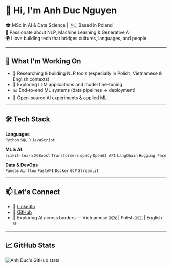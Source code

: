 # 👋 Hi, I'm Anh Duc Nguyen

🎓 MSc in AI & Data Science | 🇵🇱 Based in Poland  
🧠 Passionate about NLP, Machine Learning & Generative AI  
🌍 I love building tech that bridges cultures, languages, and people.

---

## 🚀 What I'm Working On

- 🔬 Researching & building NLP tools (especially in Polish, Vietnamese & English contexts)
- 🤖 Exploring LLM applications and model fine-tuning
- 📊 End-to-end ML systems (data pipelines → deployment)
- 🧪 Open-source AI experiments & applied ML

---

## 🛠️ Tech Stack

**Languages**  
`Python` `SQL` `R` `JavaScript`

**ML & AI**  
`scikit-learn` `XGBoost` `Transformers` `spaCy` `OpenAI API` `LangChain` `Hugging Face`

**Data & DevOps**  
`Pandas` `Airflow` `FastAPI` `Docker` `GCP` `Streamlit`

---

## 📫 Let's Connect

- 💼 [LinkedIn](https://www.linkedin.com/in/anh-duc-nguyen-2b863929a/)
- 🧪 [GitHub](https://github.com/anhducnguyen2006)
- 🧭 Exploring AI across borders — Vietnamese 🇻🇳 | Polish 🇵🇱 | English 🌐

---

## 📈 GitHub Stats

![Anh Duc's GitHub stats](https://github-readme-stats.vercel.app/api?username=anhducnguyen2006&show_icons=true&theme=default)

<!-- Optional: Add blog if you have one -->
<!--
## 📝 Latest Blog Posts
- [Title](link)
- [Title](link)
-->
